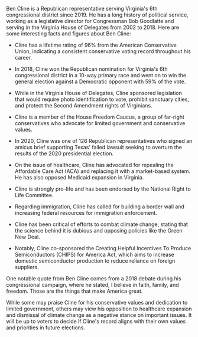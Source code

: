 Ben Cline is a Republican representative serving Virginia's 6th congressional district since 2019. He has a long history of political service, working as a legislative director for Congressman Bob Goodlatte and serving in the Virginia House of Delegates from 2002 to 2018. Here are some interesting facts and figures about Ben Cline:

- Cline has a lifetime rating of 96% from the American Conservative Union, indicating a consistent conservative voting record throughout his career.

- In 2018, Cline won the Republican nomination for Virginia's 6th congressional district in a 10-way primary race and went on to win the general election against a Democratic opponent with 59% of the vote.

- While in the Virginia House of Delegates, Cline sponsored legislation that would require photo identification to vote, prohibit sanctuary cities, and protect the Second Amendment rights of Virginians.

- Cline is a member of the House Freedom Caucus, a group of far-right conservatives who advocate for limited government and conservative values.

- In 2020, Cline was one of 126 Republican representatives who signed an amicus brief supporting Texas' failed lawsuit seeking to overturn the results of the 2020 presidential election.

- On the issue of healthcare, Cline has advocated for repealing the Affordable Care Act (ACA) and replacing it with a market-based system. He has also opposed Medicaid expansion in Virginia.

- Cline is strongly pro-life and has been endorsed by the National Right to Life Committee.

- Regarding immigration, Cline has called for building a border wall and increasing federal resources for immigration enforcement.

- Cline has been critical of efforts to combat climate change, stating that the science behind it is dubious and opposing policies like the Green New Deal.

- Notably, Cline co-sponsored the Creating Helpful Incentives To Produce Semiconductors (CHIPS) for America Act, which aims to increase domestic semiconductor production to reduce reliance on foreign suppliers.

One notable quote from Ben Cline comes from a 2018 debate during his congressional campaign, where he stated, I believe in faith, family, and freedom. Those are the things that make America great. 

While some may praise Cline for his conservative values and dedication to limited government, others may view his opposition to healthcare expansion and dismissal of climate change as a negative stance on important issues. It will be up to voters to decide if Cline's record aligns with their own values and priorities in future elections.
